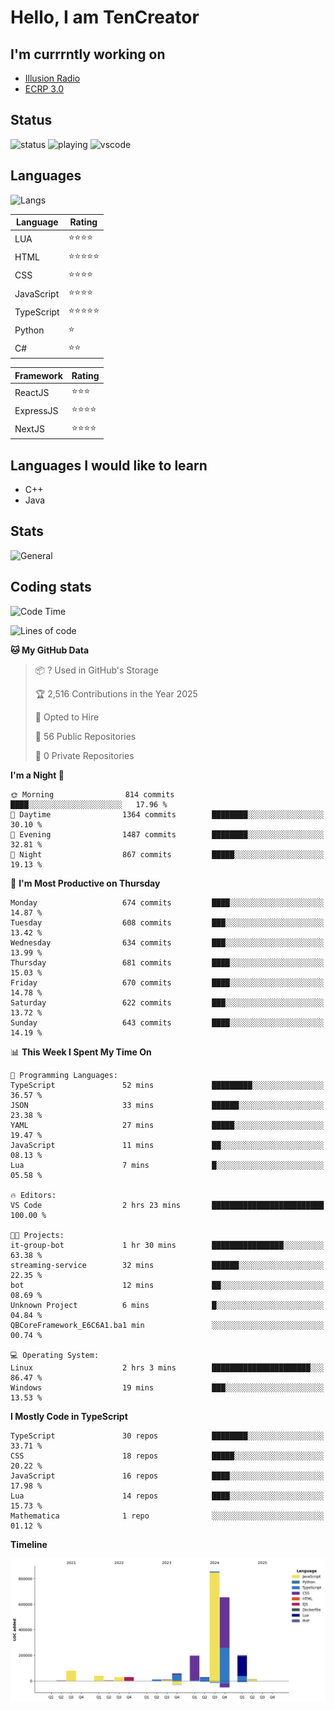 # Hello, I am TenCreator

## I'm currrntly working on
- [Illusion Radio](https://illusionradio.co.uk/)
- [ECRP 3.0](http://github.com/Emerald-Coast-Roleplay/)

## Status
![status](https://api.statusbadges.me/badge/status/518334475038359555?simple=true&style=for-the-badge)
![playing](https://api.statusbadges.me/badge/playing/518334475038359555?style=for-the-badge)
![vscode](https://api.statusbadges.me/badge/vscode/518334475038359555?style=for-the-badge)

## Languages
![Langs](https://github-readme-stats.vercel.app/api/top-langs/?username=tencreator&layout=compact&theme=radical)


|Language|Rating|
|--------|------|
|LUA|⭐️⭐️⭐️⭐️|
|HTML|⭐️⭐️⭐️⭐️⭐️|
|CSS|⭐️⭐️⭐️⭐️|
|JavaScript|⭐️⭐️⭐️⭐️|
|TypeScript|⭐️⭐️⭐️⭐️⭐️|
|Python|⭐️|
|C#|⭐️⭐️ |

|Framework|Rating|
|--------|------|
|ReactJS|⭐️⭐️⭐|
|ExpressJS|⭐️⭐️⭐️⭐️|
|NextJS|⭐️⭐️⭐⭐️|

## Languages I would like to learn
- C++
- Java

## Stats
![General](https://github-readme-stats.vercel.app/api?username=tencreator&show_icons=true&theme=radical)

## Coding stats

<!--START_SECTION:waka-->
![Code Time](http://img.shields.io/badge/Code%20Time-545%20hrs%204%20mins-blue)

![Lines of code](https://img.shields.io/badge/From%20Hello%20World%20I%27ve%20Written-2.2%20million%20lines%20of%20code-blue)

**🐱 My GitHub Data** 

> 📦 ? Used in GitHub's Storage 
 > 
> 🏆 2,516 Contributions in the Year 2025
 > 
> 💼 Opted to Hire
 > 
> 📜 56 Public Repositories 
 > 
> 🔑 0 Private Repositories 
 > 
**I'm a Night 🦉** 

```text
🌞 Morning                814 commits         ████░░░░░░░░░░░░░░░░░░░░░   17.96 % 
🌆 Daytime                1364 commits        ████████░░░░░░░░░░░░░░░░░   30.10 % 
🌃 Evening                1487 commits        ████████░░░░░░░░░░░░░░░░░   32.81 % 
🌙 Night                  867 commits         █████░░░░░░░░░░░░░░░░░░░░   19.13 % 
```
📅 **I'm Most Productive on Thursday** 

```text
Monday                   674 commits         ████░░░░░░░░░░░░░░░░░░░░░   14.87 % 
Tuesday                  608 commits         ███░░░░░░░░░░░░░░░░░░░░░░   13.42 % 
Wednesday                634 commits         ███░░░░░░░░░░░░░░░░░░░░░░   13.99 % 
Thursday                 681 commits         ████░░░░░░░░░░░░░░░░░░░░░   15.03 % 
Friday                   670 commits         ████░░░░░░░░░░░░░░░░░░░░░   14.78 % 
Saturday                 622 commits         ███░░░░░░░░░░░░░░░░░░░░░░   13.72 % 
Sunday                   643 commits         ████░░░░░░░░░░░░░░░░░░░░░   14.19 % 
```


📊 **This Week I Spent My Time On** 

```text
💬 Programming Languages: 
TypeScript               52 mins             █████████░░░░░░░░░░░░░░░░   36.57 % 
JSON                     33 mins             ██████░░░░░░░░░░░░░░░░░░░   23.38 % 
YAML                     27 mins             █████░░░░░░░░░░░░░░░░░░░░   19.47 % 
JavaScript               11 mins             ██░░░░░░░░░░░░░░░░░░░░░░░   08.13 % 
Lua                      7 mins              █░░░░░░░░░░░░░░░░░░░░░░░░   05.58 % 

🔥 Editors: 
VS Code                  2 hrs 23 mins       █████████████████████████   100.00 % 

🐱‍💻 Projects: 
it-group-bot             1 hr 30 mins        ████████████████░░░░░░░░░   63.38 % 
streaming-service        32 mins             ██████░░░░░░░░░░░░░░░░░░░   22.35 % 
bot                      12 mins             ██░░░░░░░░░░░░░░░░░░░░░░░   08.69 % 
Unknown Project          6 mins              █░░░░░░░░░░░░░░░░░░░░░░░░   04.84 % 
QBCoreFramework_E6C6A1.ba1 min               ░░░░░░░░░░░░░░░░░░░░░░░░░   00.74 % 

💻 Operating System: 
Linux                    2 hrs 3 mins        ██████████████████████░░░   86.47 % 
Windows                  19 mins             ███░░░░░░░░░░░░░░░░░░░░░░   13.53 % 
```

**I Mostly Code in TypeScript** 

```text
TypeScript               30 repos            ████████░░░░░░░░░░░░░░░░░   33.71 % 
CSS                      18 repos            █████░░░░░░░░░░░░░░░░░░░░   20.22 % 
JavaScript               16 repos            ████░░░░░░░░░░░░░░░░░░░░░   17.98 % 
Lua                      14 repos            ████░░░░░░░░░░░░░░░░░░░░░   15.73 % 
Mathematica              1 repo              ░░░░░░░░░░░░░░░░░░░░░░░░░   01.12 % 
```



**Timeline**

![Lines of Code chart](https://raw.githubusercontent.com/tencreator/tencreator/main/assets/bar_graph.png)


<!--END_SECTION:waka-->
